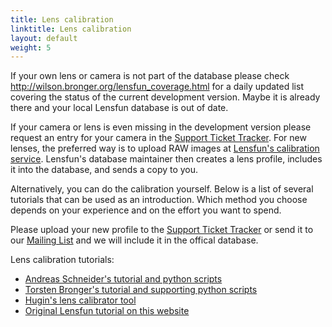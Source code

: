 ```yaml
---
title: Lens calibration
linktitle: Lens calibration
layout: default
weight: 5
---
```


If your own lens or camera is not part of the database please check <a href="http://wilson.bronger.org/lensfun_coverage.html">http://wilson.bronger.org/lensfun_coverage.html</a> for a daily updated list covering the status of the current development version. Maybe it is already there and your local Lensfun database is out of date. 

If your camera or lens is even missing in the development version please request an entry for your camera in the <a href="http://sourceforge.net/p/lensfun/features/">Support Ticket Tracker</a>.  For new lenses, the preferred way is to upload RAW images at <a href="http://wilson.bronger.org/calibration">Lensfun's calibration service</a>.  Lensfun's database maintainer then creates a lens profile, includes it into the database, and sends a copy to you.

Alternatively, you can do the calibration yourself.  Below is a list of several tutorials that can be used as an introduction. Which method you choose depends on your experience and on the effort you want to spend.

Please upload your new profile to the <a href="http://sourceforge.net/p/lensfun/features/">Support Ticket Tracker</a> or send it to our <a href="http://sourceforge.net/p/lensfun/mailman/">Mailing List</a> and we will include it in the offical database.

Lens calibration tutorials:

* <a href="https://pixls.us/articles/create-lens-calibration-data-for-lensfun/">Andreas Schneider's tutorial and python scripts</a>
* <a href="http://wilson.bronger.org/lens_calibration_tutorial/">Torsten Bronger's tutorial and supporting python scripts</a>
* <a href="http://libregraphicsworld.org/blog/entry/creating-lens-distorsion-models-with-hugin-lens-calibrator">Hugin's lens calibrator tool</a>
* <a href="/calibration-tutorial/lens-calibration.html">Original Lensfun tutorial on this website</a>
